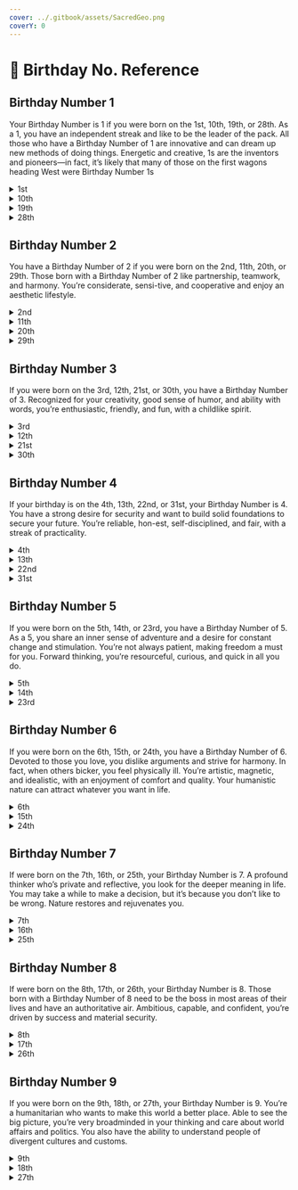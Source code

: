 ```yaml
---
cover: ../.gitbook/assets/SacredGeo.png
coverY: 0
---
```


# 🎂 Birthday No. Reference

## Birthday Number 1

Your Birthday Number is 1 if you were born on the 1st, 10th, 19th, or 28th. As a 1, you have an independent streak and like to be the leader of the pack. All those who have a Birthday Number of 1 are innovative and can dream up new methods of doing things. Energetic and creative, 1s are the inventors and pioneers—in fact, it’s likely that many of those on the first wagons heading West were Birthday Number 1s

<details>

<summary>1st</summary>

### 1st

Famous people born on the 1st: singer Justin Bieber, Revolutionary patriot Paul Revere, Princess Diana, TV personality Dr. Phil

If you were born on the 1st, you’re a leader who paves the way for others using your ingenious ideas. Charming, original, and inventive, you put a unique twist on old things and do them in a new way, all the while seeking praise for your way of thinking. You’re qualified to assume the leadership role and have the dynamic energy necessary to carry out your plans. With your creative ideas and inventions, you’re truly a money-making machine. It’s no wonder you arrived on this day—you hate to wait and always want to be first. With your nervous energy, you’re seldom idle and need to keep busy. You also like to be the boss; failing that, you prefer to work alone (which is like being your own boss). On the surface, you may seem aloof and are apt to give others the cold shoulder if they try to give you advice. When talking to others or responding to their advice, make sure to watch the tone of your voice.When it comes to your personal life, you’re often found outdoors soaking up the sunshine, as you enjoy breathing in fresh air. In affairs of the heart, you’re accustomed to success. Honest, strong-willed, and with definite likes and dislikes, you’re able to think and change your mind quickly.&#x20;

</details>

<details>

<summary>10th</summary>

### 10th

Famous people born on the 10th: singer Rod Stewart, actress Judy Garland

If you were born on the 10th, you have the ability to reinvent yourself when times get tough. You’re blessed with the gift of intuition and are most successful when you listen to your inner voice. You’re also a dynamic idealist who’s able to inspire others with your optimistic outlook.Even though you have nervous energy, you’re a clear thinker who experiences good health. Ambitious and independent, you’re gifted in business thanks to your creative mind. You enjoy starting a project, but you tend to leave the finishing to others because you detest the details. Your originality and creativity truly shine when you’re able to work alone, though.You dislike clichés in work and in expressions of love. When it comes to your personal life, you have hundreds of acquaintances but few friends. You’re also envied by others, so you tend not to tell anyone your plans to avoid them raining on your parade. When it comes to money, you’re apt to have a wide fluctuation in your finances

</details>

<details>

<summary>19th</summary>

### 19th

Famous people born on the 19th: former president Bill Clinton, actor Bruce Willis, chef Paula Deen, singer Dolly Parton

If you were born on the 19th, you’re a pioneer who’s willing to take chances and start new things. Competitive by nature, you possess a strong will to win and don’t like to come in second. You also have executive ability and are able to handle leadership roles naturally and easily. Ambitious, you work best alone to reach your goals.You’re energetic with strong personal magnetism. However, it’s difficult for you to see yourself as others see you. You often feel lonely, even when you’re in a congenial group.A peacemaker who has a knack for always saying the right thing, you’re determined and handle bumps in the road with apparent ease. Because of your tendency to do everything quickly, you’re sometimes impulsive—for example, you may respond with an automatic “yes” or “no” without giving a matter much thought.It takes a lot for you to get angry, but when you do, your icy words can cut like a sharp sword. However, your anger tends to be short-lived; you get over it quickly and may even forget an hour later what made you angry in the first place

</details>

<details>

<summary>28th</summary>

### 28th

Famous people born on the 28th: singer Lady Gaga, former first lady and icon Jacqueline Kennedy Onassis, singer Kellie Pickler, TV personality Kate Gosselin, actor Vince Vaughn

Pioneering, strong-willed, and clever, as someone born on the 28th, you aren’t afraid to stand out in a crowd. Living by the rules and playing by them aren’t your idea of fun. Determined and independent, you refuse to allow the opinions of others to discourage you and feel limited when anyone tries to interfere with your plans.Although you’re practical, you’re also analytical. With your keen understanding of human nature, you have the know-how and ability to get what you want (lucky you!). Courageous in your approach to life, you’re not afraid to try anything once.A perfectionist, you’re always searching for new ways to improve on your ideas. With your clever thinking and reasoning skills, you rarely know defeat—if you fall down seven times, you’ll get up eight

</details>

## Birthday Number 2

You have a Birthday Number of 2 if you were born on the 2nd, 11th, 20th, or 29th. Those born with a Birthday Number of 2 like partnership, teamwork, and harmony. You’re considerate, sensi-tive, and cooperative and enjoy an aesthetic lifestyle.

<details>

<summary>2nd</summary>

### 2nd

Famous people born on the 2nd: talk show host Kelly Ripa, singer Jon Bon Jovi, singer Sting, model Christie Brinkley

As someone born on the 2nd, you’re the proverbial juggler who’s able to handle many projects simultaneously and somehow keep all of the plates spinning. Above all, you seek balance and harmony in your life. Usually humble, you’re most successful when you’re not afraid to let your ambitious side show. Because you’re always cooperative and diplomatic (to the point you could be nominated for a Nobel Peace Prize!), you’re happiest when working in tandem or a group.

Loved ones and family are essential to your happiness. To truly be content, you need to choose your life companions very carefully. On the home front, you do your utmost to have beauty in your surroundings and enjoy taking care of it.

When it comes to your emotions, you have to curb the urge to not take things personally. Also, don’t underestimate yourself and try to change—you inspire others just the way you are.

</details>

<details>

<summary>11th</summary>

### 11th

Famous people born on the 11th: actress Jennifer Aniston, singer Harry Connick Jr., former vice presidential candidate Sarah Palin

If you were born on the 11th, you’re idealistic, intuitive, and innovative. You work unceasingly to turn your unique ideas into a reality. You have the potential of a master, so don’t linger at the bottom of the mountain when your place is standing at the top inspiring others.

Because you have highly charged energy and tend to get nervous easily, you require a balanced lifestyle. Others less illuminated than you drain your batteries, so it’s essential for you to get enough rest.

You love creatures great and small, and you’re happy when spending your time enjoying nature. You also desire love and companionship with others—just remember that you have to give as well as receive. You have a tendency to dwell on past hurts and disappointments. Work to put the past in the past and close the door behind you. You’re one of a kind, so develop your self-confidence and believe in yourself more

</details>

<details>

<summary>20th</summary>

### 20th

Famous people born on the 20th: television weather forecaster Al Roker, soccer star David Beckham, actress Nicole Kidman, legendary coach Pat Riley

If you were born on the 20th, you’re the epitome of tact and diplomacy, choosing your words with the utmost care when talking with others. Always adaptable and with great empathy for others, you feel at home and can easily fit into any group.

You find happiness and joy in partnerships with kindred souls. However, because you’re sensitive to the feelings of others, you can be indecisive or fickle in your desire to please them.

While you work best as part of a team, you sometimes may allow others to take advantage of your good nature. You also tend to get your feelings hurt and take things personally. You require peace and quiet, so don’t hesitate to insist upon your “me” time

</details>

<details>

<summary>29th</summary>

### 29th

Famous people born on the 29th: entertainer Michael Jackson, TV personality Oprah Winfrey, former President John F. Kennedy

As someone born on the 29th, you’re a sensitive soul who excels when speaking to others. You have a strong character and the ability to inspire others. Philosophical and idealistic, you’re a natural leader who’s destined for greatness. You are most successful in life when you select a career that emulates your talents. Often in the limelight, you tend to mask any shyness with a scintillating personality. You’re also strongly influenced by power and money, but you’re generous with those less fortunate when you’ve acquired that financial success.

You’re less interested in the mundane and more interested in a higher dimension of life. Because of this, it would be wise for you to walk on a straight and narrow pathway—any other route will get you in trouble and is bad for your karma. You must also work to keep your emotions on an even keel to avoid dramatic mood swings. When it comes to your personal life, you’re cautious about trusting others; you desire love deeply but don’t always feel secure enough to seek it. Often secretive, you don’t express your feelings for fear of being ridiculed. You also may not have many children based on your intuitive knowledge that your negative memories from childhood may influence your parenting abilities. You should seek a spouse who’s a kindred spirit and shares your outlook on life

</details>

## Birthday Number 3

If you were born on the 3rd, 12th, 21st, or 30th, you have a Birthday Number of 3. Recognized for your creativity, good sense of humor, and ability with words, you’re enthusiastic, friendly, and fun, with a childlike spirit.

<details>

<summary>3rd</summary>

### 3rd

Famous people born on the 3rd: master crafter Martha Stewart, actor Mel Gibson, actor Eddie Murphy, actor Tom Cruise, actress Lisa Kudrow

As someone born on the 3rd, you’re a natural showman who needs outlets for your creative abilities. A consummate entertainer who possesses the gift of gab and a genuine ability to wax eloquent, you’re comfortable on center stage or as the center of attention. However, be careful about always being on the run; with your intense social calendar, you need to know when to take time to slow down and get some rest.

Because of your magnetic personality, you’re very popular and sought after by others, especially in a romantic way. But you also may seem elusive or even remote to others, who have difficulty “placing you.” That’s not an uncommon feeling for you, either; often, you don’t fully understand yourself. You’re quite lucky and seem to have blessings come to you from nowhere. Rarely upset or depressed, you quickly snap out of it when you feel stressed or blue. You’re also able to deal with problems handily, as you’ve discovered the easiest route is to admit when you’re mistaken

</details>

<details>

<summary>12th</summary>

### 12th

Famous people born on the 12th: gold medal gymnast Cathy Rigby, late-night television host David Letterman, radio personality Howard Stern, businessman-turned-politician Mitt Romney

As someone born on the 12th, you live to be of service to humanity. A child at heart, you’re hap-piest when surrounded by children. Because of your friendly and sociable personality, you also have unusual friends from all walks of life. When it comes to those you love, you feel deeply and are willing to suffer for them. However, when it comes to your own needs and feelings, you prefer to hide from others, which can make you seem mysterious.

Striving to be creative in all aspects of your life, you’re competent and skilled in whatever you undertake. You’re blessed with a large vocabulary and use your power with words to express yourself, making you a fascinating speaker and natural teacher. Because you’re interested in many subjects, you should be careful not to spread yourself too thin. However, if you do find yourself in a jam, you have the power to draw on the help you need when necessary

</details>

<details>

<summary>21st</summary>

### 21st

Famous people born on the 21st: actress Goldie Hawn, reality star Kim Kardashian, actor Matthew Broderick

If you were born on the 21st, you seem to be blessed with luck and opportunity, and you enjoy sharing your good fortune with loved ones. Loveable and popular, you’re a sought-after compan-ion who likely has a social calendar booked far in advance. A joy to be around, you can talk to anyone about anything and know how to brighten the lives of others with your endless optimism.

An individualist with a capital “I,” you use your power of words to get on your soapbox and express your thoughts to others. You also add your artistic flair to everything you do. Because you’re interested in many different things, it sometimes makes it difficult for you to decide which interest to pursue. When it comes to your well-being, you can feel edgy or have nervous energy when constantly on the go. Make sure you should curb your tendency to overcommit, lest you spread yourself too thin.

</details>

<details>

<summary>30th</summary>

### 30th

Famous people born on the 30th: journalist and television host Piers Morgan, singer Celine Dion, actress Cameron Diaz, professional golfer Tiger Woods

If you were born on the 30th, you’re a born entertainer with boundless creativity and endless charm. You’re able to achieve success in life through your creativity, often due to your skill with words—in fact, you have a keen ability to talk your way out of jams. While you’re capable and versatile, you sometimes have stops and starts when putting your plans into action. You enjoy the finer things in life and have rather exclusive tastes. When you’re flush with money, you enjoy lavishing your loved ones with gifts, to the point of being overly generous. Still, even with your champagne tastes, you’re very good at handling money.

You believe that friendship and romance are keys to your happiness. Charming and fun to be around, you shine in social settings and attract people from all walks of life. But even with your outgoing and magnetic personality, some may find it difficult to get to know you intimately

</details>

## Birthday Number 4

If your birthday is on the 4th, 13th, 22nd, or 31st, your Birthday Number is 4. You have a strong desire for security and want to build solid foundations to secure your future. You’re reliable, hon-est, self-disciplined, and fair, with a streak of practicality.

<details>

<summary>4th</summary>

### 4th

Famous people born on the 4th: president Barack Obama, actress and humanitarian Angelina Jolie, actor Matthew McConaughey, “The Yankee Doodle Boy” songwriter George M. Cohan

As someone born on the 4th, you’re very proud, conventional, and reserved. Practical and system-atic in the way you do things, you’re Rock of Gibraltar for those around you. You know how to get what you want and can intimidate the lazy with your steadfast determination. Because you’re capable of forming your own opinions and have definite likes and dislikes, you may find it diffi-cult to change your thinking.

In affairs of the heart, you may find it difficult to express your emotions and thoughts, which may make it hard for others to get to know you. But while you appear quite serious most of the time, you’re actually very warm once your reserve is penetrated.

When it comes to taking care of yourself, you’ll find you’re happier if you try to have fun and enjoy life more. You also need to set aside 15 minutes of alone time every day to restore your vitality, as you tend to need lots of rest and relaxation

</details>

<details>

<summary>13th</summary>

### 13th

Famous people born on the 13th: singer Elvis Presley, singer and songwriter Taylor Swift, actor William Macy, actor and producer Tyler Perry

As someone born on the 13th, you have definite opinions and aren’t afraid to share them. You’re also complex—there are no limits to the heights (or depths) you can reach. Intellectual and with excellent reasoning powers, you can sense when something is about to happen. Because you’re right most of the time, it’s not always easy on others around you. You may never be fully under-stood because your thinking is ahead of its time.

Energetic and a hard worker, you’d do well in a profession that brings you in contact with the public. Because you’re highly skilled in nature, you can do almost anything you set your mind to. You especially have an eye for design, with a keen sense of rhythm and balance. While you’re usually organized, you occasionally allow yourself to kick up your heels and have fun.

You treasure tradition and adore love, home, and family. In matters of the heart, you tend to learn a lot about yourself (and others). You also believe that the atmosphere of your home is important to your success and happiness.

</details>

<details>

<summary>22nd</summary>

### 22nd

Famous people born on the 22nd: actress Reese Witherspoon, former president George Washington, best-selling author Ray Bradbury

As someone born on the 22nd, you’re pragmatic and excel at organizing, which means you often find yourself leading large projects. Curious and inquisitive, you love to ask questions. You’re also able to work well with others, despite your independent streak. You have an enthusiasm for life and feel proud of what you have accomplished.

You’re competent and have the potential to reach the highest pinnacle, but you need to create balance in your life to avoid letting yourself sink to the lowest depths. When it comes to prob-lems in your life, you’re often required to find practical solutions. As someone who’s highly intuitive, you should strive to follow your instincts.

You have many unusual friends and strive to make them happy. High strung, you have a strong personality that may have caused you minor difficulties in your childhood. You also work hard at hiding your sensitivity from others

</details>

<details>

<summary>31st</summary>

### 31st

Famous people born on the 31st: former vice president Al Gore, singer and actor Justin Timberlake, news commentator Jane Pauley

If you were born on the 31st, you travel frequently and often amass a fortune. Because you’re often on the go with your suitcase packed, be sure you can follow through before you make more commitments.

You’re strong-willed and determined to be successful. You tend to have artistic talent and need an outlet to express your creativity. You also have original ideas and are blessed with the ability to build and rebuild. Practical and grounded, you have the capacity for hard work. You’re a good organizer of others and strive to better the conditions under which people live and work. At some point, you’ll be recognized for your honesty and high ideals. However, that can some-times lead you to get set in your ways. Try to be more flexible—learn to see the gray areas rather than just viewing things in black and white

</details>

## Birthday Number 5

If you were born on the 5th, 14th, or 23rd, you have a Birthday Number of 5. As a 5, you share an inner sense of adventure and a desire for constant change and stimulation. You’re not always patient, making freedom a must for you. Forward thinking, you’re resourceful, curious, and quick in all you do.

<details>

<summary>5th</summary>

### 5th

Famous people born on the 5th: entrepreneur and reality star Kris Jenner, singer Adele, former secretary of state Colin Powell

If you were born on the 5th, you’ll never be thought of as traditional. You have a unique outlook on life and require freedom to do things on the spur of the moment. With boundless enthusiasm and energy, you’re always on the go. Because you don’t always follow the rules, you sometimes show a rebellious streak when adherence is required.

Clever and optimistic with a magnetic personality, you make a fascinating companion. You’re quite a catch for a potential partner (if he or she is clever enough to get your attention), but you have a tendency to struggle with commitment. When it comes to finances, you learn the value of money through your own experiences. You think quickly on your feet and know how to drive a hard bargain, making you excellent in sales

</details>

<details>

<summary>14th</summary>

### 14th

Famous people born on the 14th: actress Halle Berry, fashion designer Ralph Lauren, former NBA star turned businessman Magic Johnson

As someone born on the 14th, you exemplify innovation and are interested in what’s new and trendy. With your inherent sense of genius, you can think outside of the box. You like to take calculated risks, but you must avoid passing the buck if something goes wrong—handle things yourself.

Blessed with a good memory, you remember events from your past; however, that memory can lead to you to dwell on past hurts. You should learn to avoid holding grudges and forget the past. You must also strive to be adaptable and more flexible.

You enjoy indulging your five senses, and food and drink can be your friend or foe. Generous, you’re adored by your many friends. However, you may get emotional now and then, stemming from your strong feelings and sense of being misunderstood.

</details>

<details>

<summary>23rd</summary>

### 23rd

Famous people born on the 23rd: NBA star Kobe Bryant, NBA star Jeremy Lin, singer Miley Cyrus, Renaissance painter Leonardo da Vinci, numerologist Jean Simpson (me!)

As someone born on the 23rd, you have a variety of interests and are skilled at many of them. Versatile and quick thinking, you add a creative touch to everything you do. You have a complete supply of curative remedies and know how to treat anything from a bee sting to the common cold. Because you’re intuitive and possibly have psychic gifts, be sure to follow your hunches and listen to your inner voice.

Your determination and focus are second to none. Fueled by boundless energy, you enjoy being surrounded by excitement. You’re also apt to be restless and want to search out what’s new and different, which often leads you on many adventures. You rarely know defeat and always seem to land on your feet.

</details>

## Birthday Number 6

If you were born on the 6th, 15th, or 24th, you have a Birthday Number of 6. Devoted to those you love, you dislike arguments and strive for harmony. In fact, when others bicker, you feel physically ill. You’re artistic, magnetic, and idealistic, with an enjoyment of comfort and quality. Your humanistic nature can attract whatever you want in life.

<details>

<summary>6th</summary>

### 6th

Famous people born on the 6th: NBA star Shaquille O’Neal, NBA star Chris Paul, actor George Clooney, journalist Maria Shriver

If you were born on the 6th, you have striking features and an artistic flair. Creative and charm-ing, you always add a touch of pizzazz to whatever you do and reap rewards when you put your good business sense to work. You also have an innate ability to rise above any challenges or hard-ships that may come your way. In those trying times, you find comfort and joy in music.

Idealistic and nurturing, you place importance on love, home, family, and helping those less for-tunate. When it comes to your home life, you have strong ties to your family. Outside the home, you have great interest in community affairs and gladly work on projects to help those less for-tunate. You also feel deeply and are apt suffer for those you love. This is seen in both your work and your personal life, where you shoulder responsibilities and always seem to take on more than your fair share. You absorb knowledge from those in your social circle. Even though you’re good at giving advice, you should be wary of meddling in others’ affairs. You also find it hard to accept criticism, espe-cially when it’s delivered harshly.

</details>

<details>

<summary>15th</summary>

### 15th

Famous people born on the 15th: actor and director Ben Affleck, shipping magnate Aristotle Onassis, chef and entrepreneur Emeril Lagasse

Those born on the 15th are emotionally sensitive and take love seriously. Sympathetic to the feel-ings of others, you often pitch in to help those who need it. You always think of others, take on their problems, and have a hard time letting go, making you generous almost to a fault. You also seem to struggle with commitment, even though love and family are important to you.

You have a sense of responsibility for others yet are independent. For example, you have a knack for getting people to change their annoying habits without them even realizing what you’re doing.

While you’ve had difficulty choosing your path in life, you’re well respected in business dealings and seem to attract influential people. You achieve financial success during your thirties, forties, and fifties. When it comes to relaxation, your home is your haven. Travel is also something you enjoy, when you have the time. Listening to music or playing cards may be a good way for you to unwind

</details>

<details>

<summary>24th</summary>

### 24th

Famous people born on the 24th: Apple co-founder Steve Jobs, singer Barbra Streisand, singer Neil Diamond

As someone born on the 24th, you’re fair, sensible, and willing to work hard to reach your goals. You possess a practical approach to life that will be your key to success. When it comes to accom-plishing your goals, perseverance is your middle name.

You are finely tuned and have an acute sense of rhythm, design, and balance. You believe in fair-ness and expect others to carry their share of the load and work as hard as you do. You pick up the pieces when others drop the ball. You can be reasoned with but not controlled. You should curb your proclivity to stubbornness.

When it comes to your personal life, you’re adored and often surrounded by animals and chil-dren. To soothe your soul and unwind, you treat your home as your sanctuary and like to listen to good music.

</details>

## Birthday Number 7

If were born on the 7th, 16th, or 25th, your Birthday Number is 7. A profound thinker who’s private and reflective, you look for the deeper meaning in life. You may take a while to make a decision, but it’s because you don’t like to be wrong. Nature restores and rejuvenates you.&#x20;

<details>

<summary>7th</summary>

### 7th

Famous people born on the 7th: television journalist Katie Couric, actress Charlize Theron, actor Liam Neeson, singer Prince

If you were born on the 7th, others see you as intensely private. You appear aloof, but you may in fact be covering up the shyness. You also may just be secretive and prefer not to share your true feelings. Because of your love of privacy and inability to open up readily, only a fortunate few get to see your sensual side. Inquisitive, you dig deep until you get to the bottom line. You need proof and often say, “Show me” or “I’ll believe it when I see it.” Even though you like asking questions, you resent being questioned by others. When it comes to finding answers, you need to trust your highly refined intuition

</details>

<details>

<summary>16th</summary>

### 16th

Famous people born on the 16th: basketball star Blake Griffin, entertainer Madonna, comedian Will Ferrell&#x20;

If you were born on the 16th, you’re perceptive and can spot a phony arriving a mile away. Naturally inquisitive, you have highly developed intuitive skills and enjoy asking questions. You dislike having loose ends and want to finish whatever you start. You also desire proof in an effort to meet your analytical nature. Because of this, your interests may be as mundane as com-puters, as technical as science, or as profound as metaphysics or spirituality. Whatever you decide to focus on, you tend to be a perfectionist or specialist in that area.

When it comes to your well-being, you should strive to see the bright side of life and avoid mood swings. Also, expect the unexpected—you tend to have more than your fair share of surprises throughout your lifetime.&#x20;

</details>

<details>

<summary>25th</summary>

### 25th

Famous people born on the 25th: entertainer Elton John, Oscar-winning actress Renee Zellweger, gymnast Aly Raisman, singer Aretha Franklin

As someone born on the 25th, you require tranquility and solitude. You dislike people talking too much or too loudly, which requires you to be alone to recharge your batteries. You thrive in nature—the beach is your particular favorite.

You live by the motto “for every problem there is a solution.” You have an amazing knack for finding varied solutions to situations and challenges. You’re also very curious about things and like to know how and why they work. You have strong intuition, so you should try to follow your instincts. You’re very interested in spiritual or metaphysical matters. Introspective and sensitive, you pick up on the feelings of others. When it comes to interacting and engaging with others, you should strive to avoid stubbornness

</details>

## Birthday Number 8

If were born on the 8th, 17th, or 26th, your Birthday Number is 8. Those born with a Birthday Number of 8 need to be the boss in most areas of their lives and have an authoritative air. Ambitious, capable, and confident, you’re driven by success and material security.&#x20;

<details>

<summary>8th</summary>

### 8th

Famous people born on the 8th: business mogul John D. Rockefeller, actor/director Dustin Hoffman, singer Bruno Mars, actor Matt Damon

If you were born on the 8th, you have a presence so powerful that it may be intimidating. You like to make decisions yourself and not be told what to do. You also have common sense and know how and when to use it.

Success is important for your happiness. You have an uncanny ability to organize and are hap-piest when in charge or working alone. You also possess executive abilities that, when combined with your innate ambition, will bring you material success. You find happiness and security in having money and are skilled handling large amounts of it.

</details>

<details>

<summary>17th</summary>

### 17th

Famous people born on the 17th: actor Robert DeNiro, actor Sean Penn, actress Betty White, Dancing with the Stars’ Derek Hough, singer Janet Jackson

As someone born on the 17th, you are ambitious, have an original approach, and are successful in business. You’re blessed with a good mind and a terrific memory. While you’re apt to be a bit self-centered, you have great intuition and a knack for imitating others. Not one to rely on hearsay, you need concrete proof.

Very systematic and organized, you may have great success in the economic field. You’re a natural boss and leader who can shoulder responsibility easily—when faced with two alternatives, you’re able to make a decision. You’re also adept at managing large sums of money

</details>

<details>

<summary>26th</summary>

### 26th

Famous people born on the 26th: television host Ellen DeGeneres, singer Kenny Chesney, singer Keith Urban, former secretary of state Hillary Clinton

Those born on the 26th have strong feelings and desire harmonious relationships. You are loved and often surrounded by animals and children. You appreciate home and family but are often too busy to enjoy either one.

Able to accept responsibility, you were put on this Earth to lead and direct. You’re an organized individual who should have financial success in your chosen field. To find success, make sure you stay level-headed when stressed. You’re proud of what you own and what you have accomplished. Because of this, you have a ten-dency to boast about possessions

</details>

## Birthday Number 9

If you were born on the 9th, 18th, or 27th, your Birthday Number is 9. You’re a humanitarian who wants to make this world a better place. Able to see the big picture, you’re very broadminded in your thinking and care about world affairs and politics. You also have the ability to understand people of divergent cultures and customs.

<details>

<summary>9th</summary>

### 9th

Famous people born on the 9th: Duchess of Cambridge Kate Middleton, singer Whitney Houston, singer and songwriter John Lennon, basketball star Derek Fisher

As someone born on the 9th, you’re a citizen of the world. You have a lovely disposition and a kind and compassionate heart. Idealistic, you want to help those who are less fortunate or are unable to care for themselves. However, even with your worldly attitude, you’re also a very pri-vate person.

You’re talented—often in music, writing, or art—and have universal appeal. You draw others to you with your friendliness. You also can be a dreamer and strive to inspire others to be the best they can be. But you should avoid always focusing your energy outside and strive to take better care of yourself.

</details>

<details>

<summary>18th</summary>

### 18th

Famous people born on the 18th: business icon Richard Branson, singer and actress Queen Latifah, actor Brad Pitt, astronaut John Glenn

If you were born on the 18th, you have potential to achieve financial success. You have strong artistic interests and need creative outlets. You also instinctively know your strengths. Independent but able to work well with others, you’re a born leader and a pioneer in your field. Because of your good nature, you’re admired by all. You live for others as much as you do for yourself. You also have refined tastes and aren’t interested in what is common or mundane.

</details>

<details>

<summary>27th</summary>

### 27th

Famous people born on the 27th: author Caroline Kennedy, performer and famed dancer Mikhail Baryshnikov, ice-skating gold medalist Peggy Fleming, baseball star Alex Rodriguez

If you were born on the 27th, you’re intensely private and tend to keep your feelings to yourself. You’re protective and will stand up for your family or employees in public, but you’re apt to give them a piece of your mind in private.

With your many and varied interests, the world is your oyster. You also have a gift for communi-cation and are able to express your emotions. You may be gifted in the humanities as a composer, author, or politician. Whatever your professional direction, you’ll be successful at your choice

</details>
